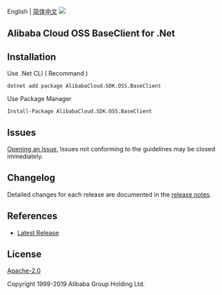 English | [简体中文](README-CN.md)
![](https://aliyunsdk-pages.alicdn.com/icons/AlibabaCloud.svg)

## Alibaba Cloud OSS BaseClient for .Net

## Installation

Use .Net CLI ( Recommand )

    dotnet add package AlibabaCloud.SDK.OSS.BaseClient

Use Package Manager

    Install-Package AlibabaCloud.SDK.OSS.BaseClient

## Issues
[Opening an Issue](https://github.com/aliyun/alibabacloud-oss-sdk/issues/new), Issues not conforming to the guidelines may be closed immediately.

## Changelog
Detailed changes for each release are documented in the [release notes](./ChangeLog.md).

## References
* [Latest Release](https://github.com/aliyun/alibabacloud-oss-sdk/tree/master/baseclient/csharp)

## License
[Apache-2.0](http://www.apache.org/licenses/LICENSE-2.0)

Copyright 1999-2019 Alibaba Group Holding Ltd.